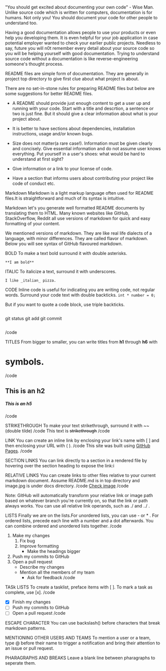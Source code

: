 "You should get excited about documenting your own code" - Wise Man.
Unlike source code which is written for computers, documentation is for humans.
Not only you! You should document your code for other people to understand too.

Having a good documentation allows people to use your products or even help you 
developing them. It is even helpful for your job application in case potential
employer wanted to check your earlier public projects. Needless to say, future 
you will n0t remember every detail about your source code so you will be 
helping yourself with good documentation. Trying to understand source code 
without a documentation is like reverse-engineering someone's thought process.

README files are simple form of documentation. They are generally in project 
top directory to give first clue about what project is about.

There are no set-in-stone rules for preparing README files but below are some
suggestions for better README files.

- A README should provide just enough content to get a user up and running with
  your code. Start with a title and descrtion, a sentence or two is just fine. 
  But it should give a clear information about what is your project about.

- It is better to have sections about dependencies, installation instructions,
  usage and/or known bugs.

- Size does not matter(a rare case!). Information must be given clearly and 
  concisely. Give essential information and do not assume user knows 
  everything. Put yourself in a user's shoes: what would be hard to understand
  at first sight?

- Give information or a link to your license of code.

- Have a section that informs users about contributing your project like code of
  conduct etc.

Markdown
Markdown is a light markup language often used for README files.It is 
straightforward and much of its syntax is intuitive.

Markdown let's you generate well formatted README documents by translating them
to HTML. Many known websites like GitHub, StackOverflow, Reddit all use 
versions of markdown for quick and easy formatting of your content.

We mentioned versions of markdown. They are like real life dialects of a 
language, with minor differences. They are called flavor of markdown.
Below you will see syntax of GitHub flavoured markdown.

BOLD
To make a text bold surround it with double asterisks.
```
**I am bold**
```

ITALIC
To italicize a text, surround it with underscores.
```
I like _italian_ pizza.
```

CODE
Inline code is useful for indicating you are writing code, not regular words.
Surround your code text with double backticks.
``int * number = 0;``

But if you want to quote a code block, use triple backticks.
```
```
git status
git add
git commit
```
```
/code

TITLES
From bigger to smaller, you can write titles from **h1** through **h6** with 
# symbols.
/code
## This is an h2
##### This is an h5
/code

STRIKETHROUGH
To make your text strikethrough, surround it with ~~(double tilde)
/code
This text is ~~strikethrough~~
/code

LINK
You can create an inline link by enclosing your link's name with [ ] and then
enclosing your URL with ( ).
/code
This site was built using [GitHub Pages](https://pages.github.com/).
/code

SECTION LINKS
You can link directly to a section in a rendered file by hovering over the 
section heading to expose the link:i

RELATIVE LINKS
You can create links to other files relative to your current markdown document.
Assume README.md is in top directory and image.jpg is under docs directory.
/code
[Check image](docs/image.jpg)
/code

Note: GitHub will automatically transform your relative link or image path 
based on whatever branch you're currently on, so that the link or path always 
works. You can use all relative link operands, such as ./ and ../ .

LISTS
Finally we are on the lists.For unordered lists, you can use - or * .
For ordered lists, precede each line with a number and a dot afterwards.
You can combine ordered and unordered lists together.
/code
1. Make my changes
    1. Fix bug
    2. Improve formatting
        - Make the headings bigger
2. Push my commits to GitHub
3. Open a pull request
    * Describe my changes
    * Mention all the members of my team
        * Ask for feedback
/code

TASk LISTS
To create a tasklist, preface items with [ ]. To mark a task as complete, use
[x].
/code
- [x] Finish my changes
- [ ] Push my commits to GitHub
- [ ] Open a pull request
/code

ESCAPE CHARACTER
You can use backslash(\) before characters that break markdown patterns.

MENTIONING OTHER USERS AND TEAMS
To mention a user or a team, type @ before their name to trigger a notification
and bring their attention to an issue or pull request.

PHARAGRAPHS AND BREAKS
Leave a blank line between pharagraphs to seperate them.
